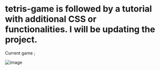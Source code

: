# tetris-game is followed by a tutorial with additional CSS or functionalities. I will be updating the project. 

Current game ;

![image](https://user-images.githubusercontent.com/39573363/135533822-d3d60b3f-78c0-4f65-af28-d300ae1887a2.png)


